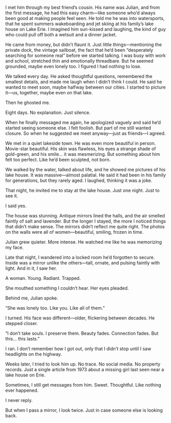 I met him through my best friend’s cousin. His name was Julian, and from the first message, he had this easy charm—like someone who’d always been good at making people feel seen. He told me he was into watersports, that he spent summers wakeboarding and jet skiing at his family’s lake house on Lake Erie. I imagined him sun-kissed and laughing, the kind of guy who could pull off both a wetsuit and a dinner jacket.

He came from money, but didn’t flaunt it. Just little things—mentioning the private dock, the vintage sailboat, the fact that he’d been “desperately searching for someone real” before we started talking. I was busy with work and school, stretched thin and emotionally threadbare. But he seemed grounded, maybe even lonely too. I figured I had nothing to lose.

We talked every day. He asked thoughtful questions, remembered the smallest details, and made me laugh when I didn’t think I could. He said he wanted to meet soon, maybe halfway between our cities. I started to picture it—us, together, maybe even on that lake.

Then he ghosted me.

Eight days. No explanation. Just silence.

When he finally messaged me again, he apologized vaguely and said he’d started seeing someone else. I felt foolish. But part of me still wanted closure. So when he suggested we meet anyway—just as friends—I agreed.

We met in a quiet lakeside town. He was even more beautiful in person. Movie-star beautiful. His skin was flawless, his eyes a strange shade of gold-green, and his smile… it was mesmerizing. But something about him felt too perfect. Like he’d been sculpted, not born.

We walked by the water, talked about life, and he showed me pictures of his lake house. It was massive—almost palatial. He said it had been in his family for generations, but they rarely aged. I laughed, thinking it was a joke.

That night, he invited me to stay at the lake house. Just one night. Just to see it.

I said yes.

The house was stunning. Antique mirrors lined the halls, and the air smelled faintly of salt and lavender. But the longer I stayed, the more I noticed things that didn’t make sense. The mirrors didn’t reflect me quite right. The photos on the walls were all of women—beautiful, smiling, frozen in time.

Julian grew quieter. More intense. He watched me like he was memorizing my face.

Late that night, I wandered into a locked room he’d forgotten to secure. Inside was a mirror unlike the others—tall, ornate, and pulsing faintly with light. And in it, I saw her.

A woman. Young. Radiant. Trapped.

She mouthed something I couldn’t hear. Her eyes pleaded.

Behind me, Julian spoke.

“She was lonely too. Like you. Like all of them.”

I turned. His face was different—older, flickering between decades. He stepped closer.

“I don’t take souls. I preserve them. Beauty fades. Connection fades. But this… this lasts.”

I ran. I don’t remember how I got out, only that I didn’t stop until I saw headlights on the highway.

Weeks later, I tried to look him up. No trace. No social media. No property records. Just a single article from 1973 about a missing girl last seen near a lake house on Erie.

Sometimes, I still get messages from him. Sweet. Thoughtful. Like nothing ever happened.

I never reply.

But when I pass a mirror, I look twice. Just in case someone else is looking back.

